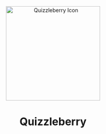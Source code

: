 <div align="center">
    <img src="https://github.com/user-attachments/assets/43e6eb97-d7cb-4ba4-996c-550e8c5a4108" alt="Quizzleberry Icon" width="250" height="250" />
</div>
<div align="center">
    <h1>Quizzleberry</h1>
</div>
